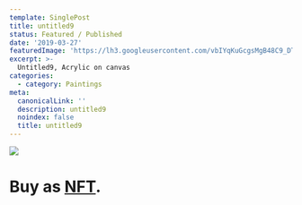 ```yaml
---
template: SinglePost
title: untitled9
status: Featured / Published
date: '2019-03-27'
featuredImage: 'https://lh3.googleusercontent.com/vbIYqKuGcgsMgB48C9_DTt57rqOdrkB79oiGCA3AluduD7mVhOE9CEOHXB3vVGKssZxAletCPNAQZQwqkAP_SFLF7WU9QkznLaY=s0'
excerpt: >-
  Untitled9, Acrylic on canvas
categories:
  - category: Paintings
meta:
  canonicalLink: ''
  description: untitled9
  noindex: false
  title: untitled9
---
```

![](https://lh3.googleusercontent.com/vbIYqKuGcgsMgB48C9_DTt57rqOdrkB79oiGCA3AluduD7mVhOE9CEOHXB3vVGKssZxAletCPNAQZQwqkAP_SFLF7WU9QkznLaY=s0)

# Buy as **[NFT](https://opensea.io/assets/0x495f947276749ce646f68ac8c248420045cb7b5e/62039412101769961261145110206393106663163125283349866564998716380518843154433/)**.

